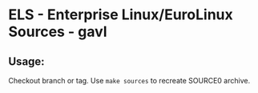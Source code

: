 # ELS - Enterprise Linux/EuroLinux Sources - gavl
 
## Usage:
  Checkout branch or tag. Use `make sources` to recreate  SOURCE0 archive.
